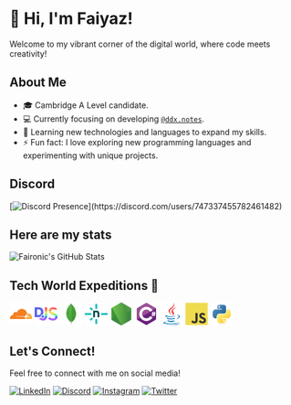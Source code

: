 # 👋 Hi, I'm Faiyaz!
Welcome to my vibrant corner of the digital world, where code meets creativity!

## About Me
- 🎓 Cambridge A Level candidate.
- 💻 Currently focusing on developing [`@ddx.notes`](https://ddxnotes.com/).
- 🌱 Learning new technologies and languages to expand my skills.
- ⚡ Fun fact: I love exploring new programming languages and experimenting with unique projects.

## Discord
[![Discord Presence](https://lanyard.cnrad.dev/api/747337455782461482?showDisplayName=true&borderRadius=30px&idleMessage=Hey!%20What's%20up!%20Welcome%20to%20my%20GitHub%20Profile...)](https://discord.com/users/747337455782461482)

## Here are my stats
![Faironic's GitHub Stats](https://github-readme-stats.vercel.app/api?username=Faironic&theme=vision-friendly-dark)

## Tech World Expeditions 🚀
<img src = "https://raw.githubusercontent.com/devicons/devicon/master/icons/cloudflare/cloudflare-original.svg" alt="Cloudflare" width="40" height="40"/> <img src = "https://raw.githubusercontent.com/devicons/devicon/master/icons/discordjs/discordjs-original.svg" alt="Discord.js" width="40" height="40"/> <img src = "https://raw.githubusercontent.com/devicons/devicon/master/icons/mongodb/mongodb-original.svg" alt="Mongo DB" width="40" height="40"/> <img src = "https://raw.githubusercontent.com/devicons/devicon/master/icons/netlify/netlify-original.svg" alt="Netlify" width="40" height="40"/> <img src = "https://raw.githubusercontent.com/devicons/devicon/master/icons/nodejs/nodejs-original.svg" alt="Node.js" width="40" height="40"/> <img src="https://raw.githubusercontent.com/devicons/devicon/master/icons/csharp/csharp-original.svg" alt="C#" width="40" height="40"/> <img src="https://raw.githubusercontent.com/devicons/devicon/master/icons/java/java-original.svg" alt="Java" width="40" height="40"/> <img src="https://raw.githubusercontent.com/devicons/devicon/master/icons/javascript/javascript-original.svg" alt="JavaScript" width="40" height="40"/> <img src="https://raw.githubusercontent.com/devicons/devicon/master/icons/python/python-original.svg" alt="Python" width="40" height="40"/>

## Let's Connect!
Feel free to connect with me on social media!

[![LinkedIn](https://img.shields.io/badge/-LinkedIn-0077b5?logo=linkedin&logoColor=white&style=flat)](https://www.linkedin.com/in/faironic/)
[![Discord](https://img.shields.io/badge/-Discord-7289DA?logo=discord&logoColor=white&style=flat)](https://discord.com/users/747337455782461482)
[![Instagram](https://img.shields.io/badge/-Instagram-E4405F?logo=instagram&logoColor=white&style=flat)](https://www.instagram.com/_.faiyaz206_/)
[![Twitter](https://img.shields.io/badge/-Twitter-000000?logo=x&logoColor=white&style=flat)](https://twitter.com/2006_faiyaz)
